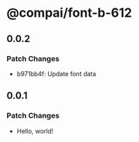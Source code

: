 # @compai/font-b-612

## 0.0.2

### Patch Changes

- b971bb4f: Update font data

## 0.0.1

### Patch Changes

- Hello, world!
